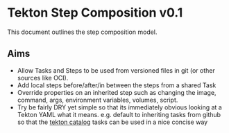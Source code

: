 <!--
---
linkTitle: "Step Composition Contract"
weight: 8
---
-->

# Tekton Step Composition v0.1

This document outlines the step composition model.

## Aims

* Allow Tasks and Steps to be used from versioned files in git (or other sources like OCI).
* Add local steps before/after/in between the steps from a shared Task
* Override properties on an inherited step such as changing the image, command, args, environment variables, volumes, script.
* Try be fairly DRY yet simple so that its immediately obvious looking at a Tekton YAML what it means. e.g. default to inheriting tasks from github so that the [tekton catalog](https://github.com/tektoncd/catalog) tasks can be used in a nice concise way

